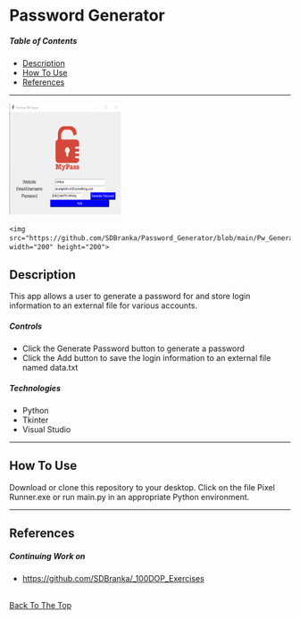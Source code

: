 # Password Generator

##### Table of Contents

- [Description](#description)
- [How To Use](#how-to-use)
- [References](#references)

---

<p float="left">
    <img src="https://github.com/SDBranka/Password_Generator/blob/main/Pw_Generator_Screenshot0.png" width="200" height="200">

    <img src="https://github.com/SDBranka/Password_Generator/blob/main/Pw_Generator_Screenshot0.png" width="200" height="200">
</p>

## Description

This app allows a user to generate a password for and store login information to an external file for various accounts.

##### Controls

- Click the Generate Password button to generate a password
- Click the Add button to save the login information to an external file named data.txt

##### Technologies

- Python
- Tkinter
- Visual Studio

---

## How To Use

Download or clone this repository to your desktop. Click on the file Pixel Runner.exe or run main.py in an appropriate Python environment.

---

## References

##### Continuing Work on

- https://github.com/SDBranka/_100DOP_Exercises

\
[Back To The Top](#password-generator)